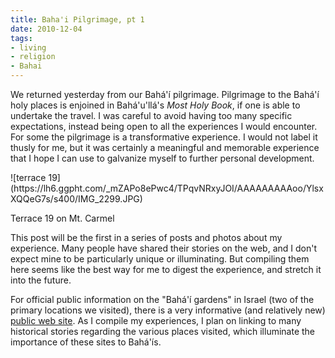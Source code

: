 ```yaml
---
title: Baha'i Pilgrimage, pt 1
date: 2010-12-04
tags:
- living
- religion
- Bahai
---
```


We returned yesterday from our Bah&aacute;'&iacute; pilgrimage. Pilgrimage to
the Bah&aacute;'&iacute; holy places is enjoined in Bah&aacute;'u'll&aacute;'s
_Most Holy Book_, if one is able to undertake the travel. I was careful to avoid
having too many specific expectations, instead being open to all the experiences
I would encounter. For some the pilgrimage is a transformative experience. I
would not label it thusly for me, but it was certainly a meaningful and
memorable experience that I hope I can use to galvanize myself to further
personal development.

<div class="image">
![terrace 19](https://lh6.ggpht.com/_mZAPo8ePwc4/TPqvNRxyJOI/AAAAAAAAAoo/YlsxXQQeG7s/s400/IMG_2299.JPG)

Terrace 19 on Mt. Carmel
</div>

This post will be the first in a series of posts and photos about my experience.
Many people have shared their stories on the web, and I don't expect mine to be
particularly unique or illuminating. But compiling them here seems like the best
way for me to digest the experience, and stretch it into the future.

For official public information on the "Bah&aacute;'&iacute; gardens" in Israel
(two of the primary locations we visited), there is a very informative (and
relatively new) [public web site](https://www.ganbahai.org.il/en/). As
I compile my experiences, I plan on linking to many historical stories regarding
the various places visited, which illuminate the importance of these sites to
Bah&aacute;'&iacute;s.

<!-- truncate -->
